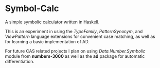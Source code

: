 # Symbol-Calc

A simple symbolic calculator written in Haskell.

This is an experiment in using the *TypeFamily*, *PatternSynonym*, and
*ViewPattern* language extensions for convenient case matching, as well as
for learning a basic implementation of AD.

For future CAS related projects I plan on using *Data.Number.Symbolic* module
from **numbers-3000** as well as the **ad** package for automatic differentiation.
